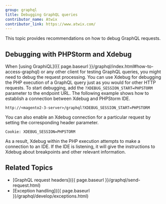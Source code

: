 ```yaml
---
group: graphql
title: Debugging GraphQL queries
contributor_name: Atwix
contributor_link: https://www.atwix.com/
---
```


This topic provides recommendations on how to debug GraphQL requests.

## Debugging with PHPStorm and Xdebug

When [using GraphiQL]({{ page.baseurl }}/graphql/index.html#how-to-access-graphql) or any other client for testing GraphQL queries, you might need to debug the request processing.
You can use Xdebug for debugging the PHP execution of a GraphQL query just as you would for other HTTP requests.
To start debugging, add the `?XDEBUG_SESSION_START=PHPSTORM` parameter to the endpoint URL.
The following example shows how to establish a connection between Xdebug and PHPStorm IDE.

```http
http://<magento2-3-server>/graphql?XDEBUG_SESSION_START=PHPSTORM
```

You can also enable an Xdebug connection for a particular request by setting the corresponding header parameter.

```http
Cookie: XDEBUG_SESSION=PHPSTORM
```

As a result, Xdebug within the PHP execution attempts to make a connection to an IDE. If the IDE is listening, it will give the instructions to Xdebug about breakpoints and other relevant information.

## Related Topics

* [GraphQL request headers]({{ page.baseurl }}/graphql/send-request.html)
* [Exception handling]({{ page.baseurl }}/graphql/develop/exceptions.html)
